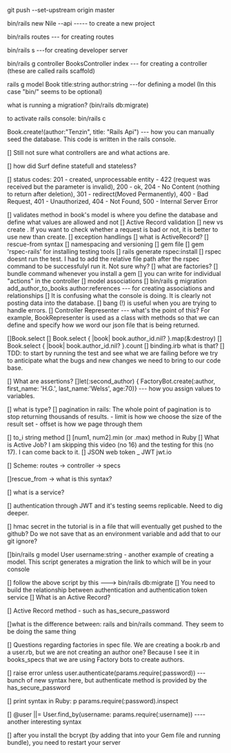 git push --set-upstream origin master

bin/rails new Nile --api ----- to create a new project

bin/rails routes --- for creating routes

bin/rails s ---for creating developer server


bin/rails g controller BooksController index --- for creating a controller (these are called rails scaffold)

rails g model Book title:string author:string ---for defining a model (In this case "bin/" seems to be optional)


what is running a migration?  (bin/rails db:migrate)

to activate rails console: bin/rails c

Book.create!(author:"Tenzin", title: "Rails Api") --- how you can manually seed the database. This code is written in the rails console.

[] Still not sure what controllers are and what actions are.

[] how did Surf define statefull and stateless?

[] status codes: 201 - created, unprocessable entity - 422 (request was received but the parameter is invalid), 200 - ok, 204 - No Content (nothing to return after deletion), 301 - redirect(Moved Permanently), 400 - Bad Request, 401 - Unauthorized, 404 - Not Found, 500 - Internal Server Error

[] validates method in book's model is where you define the database and define what values are allowed and not
[] Active Record validation
[] new vs create . If you want to check whether a request is bad or not, it is better to use new than create.
[] exception handlings
[] what is ActiveRecord?
[] rescue-from syntax
[] namespacing and versioning
[] gem file
[] gem 'rspec-rails' for installing testing tools
[] rails generate rspec:install
[] rspec doesnt run the test. I had to add the relative file path after the rspec command to be successfulyl run it. Not sure why?
[] what are factories?
[] bundle command whenever you install a gem
[] you can write for individual "actions" in the controller
[] model associations
[] bin/rails g migration add_author_to_books author:references  --- for creating associations and relationships
[] It is confusing what the console is doing. It is clearly not posting data into the database.
[] bang (!) is useful when you are trying to handle errors.
[] Controller Representer --- what's the point of this?
For example, BookRepresenter is used as a class with methods so that we can define and specify how we word our json file that is being returned.



[]Book.select
[] Book.select { |book| book.author_id.nil? }.map(&:destroy)
[] Book.select { |book| book.author_id.nil? }.count
[] binding.irb     what is that?
[] TDD: to start by running the test and see what we are failing before we try to anticipate what the bugs and new changes we need to bring to our code base.


[] What are assertions?
[]let(:second_author) { FactoryBot.create(:author, first_name: 'H.G.', last_name:'Welss', age:70)}  --- how you assign values to variables.

[] what is type?
[] pagination in rails: The whole point of pagination is to stop returning thousands of results.
    - limit is how we choose the size of the result set
    - offset is how we page through them

[] to_i string method
[] [num1, num2].min (or .max) method in Ruby
[] What is Active Job? I am skipping this video (no 16) and the testing for this (no 17). I can come back to it.
[] JSON web token _ JWT  jwt.io


[] Scheme: routes -> controller -> specs

[]rescue_from   -> what is this syntax?

[] what is a service?

[] authentication through JWT and it's testing seems replicable. Need to dig deeper.

[] hmac secret in the tutorial is in a file that will eventually get pushed to the github? Do we not save that as an environment variable and add that to our git ignore?

[]bin/rails g model User username:string - another example of creating a model. This script generates a migration the link to which will be in your console

[] follow the above script by this ---> bin/rails db:migrate
[] You need to build the relationship between authentication and authentication token service
[] What is an Active Record?

[] Active Record method - such as has_secure_password

[]what is the difference between: rails and bin/rails command. They seem to be doing the same thing

[] Questions regarding factories in spec file. We are creating a book.rb and a user.rb, but we are not creating an author one? Because I see it in books_specs that we are using Factory bots to create authors.

[] raise error unless user.authenticate(params.require(:password))  --- bunch of new syntax here, but authenticate method is provided by the has_secure_password

[] print syntax in Ruby: p params.require(:password).inspect

[] @user ||= User.find_by(username: params.require(:username)) ---- another interesting syntax

[] after you install the bcrypt (by adding that into your Gem file and running bundle), you need to restart your server



